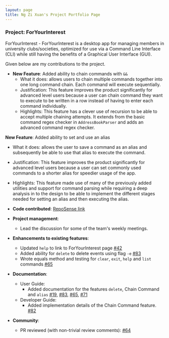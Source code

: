 ```yaml
---
layout: page
title: Ng Zi Xuan's Project Portfolio Page
---
```


### Project: ForYourInterest

ForYourInterest - ForYourInterest is a desktop app for managing members in university clubs/societies, optimized for use via a Command Line Interface (CLI) while still having the benefits of a Graphical User Interface (GUI).

Given below are my contributions to the project.

* **New Feature**: Added ability to chain commands with `&&`
  * What it does: allows users to chain multiple commands together into one long command chain. Each command will execute sequentially.
  * Justification: This feature improves the product significantly for advanced level users because a user can chain command they want to execute to be written in a row instead of having to enter each command individually.
  * Highlights: This feature has a clever use of recursion to be able to accept multiple chaining attempts. It extends from the basic command regex checker in `AddressBookParser` and adds an advanced command regex checker.
  
 **New Feature**: Added ability to set and use an alias
  * What it does: allows the user to save a command as an alias and subsequently be able to use that alias to execute the command.
  * Justification: This feature improves the product significantly for advanced level users because a user can set commonly used commands to a shorter alias for speedier usage of the app. 
  * Highlights: This feature made use of many of the previously added utilities and support for command parsing while requiring a deep analysis in to the design to be able to implement the different stages needed for setting an alias and then executing the alias.
 
* **Code contributed**: [RepoSense link](https://nus-cs2103-ay2122s1.github.io/tp-dashboard/?search=nzixuan&sort=groupTitle&sortWithin=title&timeframe=commit&mergegroup=&groupSelect=groupByRepos&breakdown=true&checkedFileTypes=docs~functional-code~test-code~other&since=2021-09-17&tabOpen=true&tabType=authorship&tabAuthor=nzixuan&tabRepo=AY2122S1-CS2103-T16-4%2Ftp%5Bmaster%5D&authorshipIsMergeGroup=false&authorshipFileTypes=docs~functional-code~test-code&authorshipIsBinaryFileTypeChecked=false)

* **Project management**:
  * Lead the discussion for some of the team's weekly meetings.

* **Enhancements to existing features**:
  * Updated `help` to link to ForYourInterest page [\#42](https://github.com/AY2122S1-CS2103-T16-4/tp/pull/42)
  * Added ability for `delete` to delete events using flag `-e` [\#83](https://github.com/AY2122S1-CS2103-T16-4/tp/pull/83)
  * Wrote equals method and testing for `clear`, `exit`, `help` and `list` commands [\#65](https://github.com/AY2122S1-CS2103-T16-4/tp/pull/65)

* **Documentation**:
  * User Guide:
    * Added documentation for the features `delete`, Chain Command and `alias` [\#19](https://github.com/AY2122S1-CS2103-T16-4/tp/pull/19), [\#83](https://github.com/AY2122S1-CS2103-T16-4/tp/pull/83), [\#65](https://github.com/AY2122S1-CS2103-T16-4/tp/pull/65), [\#71](https://github.com/AY2122S1-CS2103-T16-4/tp/pull/71)
  * Developer Guide:
    * Added implementation details of the Chain Command feature. [\#82](https://github.com/AY2122S1-CS2103-T16-4/tp/pull/82)

* **Community**:
  * PR reviewed (with non-trivial review comments): [\#64](https://github.com/AY2122S1-CS2103-T16-4/tp/pull/64)
